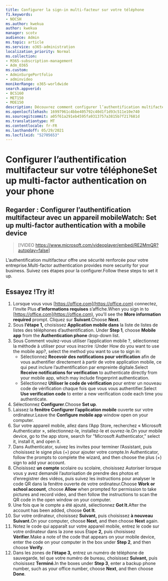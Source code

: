 ```yaml
---
title: Configurer la sign-in multi-facteur sur votre téléphone
f1.keywords:
- NOCSH
ms.author: kwekua
author: kwekua
manager: scotv
audience: Admin
ms.topic: article
ms.service: o365-administration
localization_priority: Normal
ms.collection:
- M365-subscription-management
- Adm_O365
ms.custom:
- AdminSurgePortfolio
- adminvideo
monikerRange: o365-worldwide
search.appverid:
- BCS160
- MET150
- MOE150
description: Découvrez comment configurer l’authentification multifacteur, parfois appelée authentification à deux facteurs, sur votre téléphone.
ms.openlocfilehash: 16997961c4bbe405792c40d1f1d93c511e10e740
ms.sourcegitcommit: a05f61a291eb4595fa9313757a3815b7f217681d
ms.translationtype: MT
ms.contentlocale: fr-FR
ms.lasthandoff: 05/29/2021
ms.locfileid: "52705653"
---
```

# <a name="set-up-multi-factor-authentication-on-your-phone"></a><span data-ttu-id="3d399-103">Configurer l’authentification multifacteur sur votre téléphone</span><span class="sxs-lookup"><span data-stu-id="3d399-103">Set up multi-factor authentication on your phone</span></span>

## <a name="watch-set-up-multi-factor-authentication-with-a-mobile-device"></a><span data-ttu-id="3d399-104">Regarder : Configurer l’authentification multifacteur avec un appareil mobile</span><span class="sxs-lookup"><span data-stu-id="3d399-104">Watch: Set up multi-factor authentication with a mobile device</span></span>

> [!VIDEO https://www.microsoft.com/videoplayer/embed/RE2MmQR?autoplay=false]

<span data-ttu-id="3d399-105">L’authentification multifacteur offre une sécurité renforcée pour votre entreprise.</span><span class="sxs-lookup"><span data-stu-id="3d399-105">Multi-factor authentication provides more security for your business.</span></span> <span data-ttu-id="3d399-106">Suivez ces étapes pour la configurer.</span><span class="sxs-lookup"><span data-stu-id="3d399-106">Follow these steps to set it up.</span></span>

## <a name="try-it"></a><span data-ttu-id="3d399-107">Essayez !</span><span class="sxs-lookup"><span data-stu-id="3d399-107">Try it!</span></span>

1. <span data-ttu-id="3d399-108">Lorsque vous vous [https://office.com](https://office.com) connectez, l’invite Plus **d’informations requises** s’affiche.</span><span class="sxs-lookup"><span data-stu-id="3d399-108">When you sign in to [https://office.com](https://office.com), you'll see the **More information required** prompt.</span></span> <span data-ttu-id="3d399-109">Cliquez sur **Suivant**.</span><span class="sxs-lookup"><span data-stu-id="3d399-109">Choose **Next**.</span></span>
1. <span data-ttu-id="3d399-110">Sous **l’étape 1,** choisissez **Application mobile dans** la liste de listes de listes des téléphones d’authentification. </span><span class="sxs-lookup"><span data-stu-id="3d399-110">Under **Step 1**, choose **Mobile app** from the **Authentication phone** drop-down list.</span></span>
1. <span data-ttu-id="3d399-111">Sous Comment voulez-vous utiliser l’application mobile ?, sélectionnez la méthode à utiliser pour vous inscrire :</span><span class="sxs-lookup"><span data-stu-id="3d399-111">Under How do you want to use the mobile app?, select the method you want to use to sign in:</span></span>
    - <span data-ttu-id="3d399-112">Sélectionnez **Recevoir des notifications pour vérification** afin de vous authentifier directement à partir de votre application mobile, ce qui peut inclure l’authentification par empreinte digitale.</span><span class="sxs-lookup"><span data-stu-id="3d399-112">Select **Receive notifications for verification** to authenticate directly from your mobile app, which may include fingerprint authentication.</span></span>
    - <span data-ttu-id="3d399-113">Sélectionnez **Utiliser le code de vérification** pour entrer un nouveau code de vérification chaque fois que vous vous authentifier.</span><span class="sxs-lookup"><span data-stu-id="3d399-113">Select **Use verification code** to enter a new verification code each time you authenticate.</span></span>
1. <span data-ttu-id="3d399-114">Sélectionnez **Configurer**.</span><span class="sxs-lookup"><span data-stu-id="3d399-114">Choose **Set up**.</span></span>
1. <span data-ttu-id="3d399-115">Laissez la **fenêtre Configurer l’application mobile** ouverte sur votre ordinateur.</span><span class="sxs-lookup"><span data-stu-id="3d399-115">Leave the **Configure mobile app** window open on your computer.</span></span>
1. <span data-ttu-id="3d399-116">Sur votre appareil mobile, allez dans l’App Store, recherchez « Microsoft Authenticator », sélectionnez-le, installez-le et ouvrez-le.</span><span class="sxs-lookup"><span data-stu-id="3d399-116">On your mobile device, go to the app store, search for "Microsoft Authenticator," select it, install it, and open it.</span></span>
1. <span data-ttu-id="3d399-117">Dans Authenticator, suivez les invites pour terminer l’Assistant, puis choisissez le signe plus (+) pour ajouter votre compte.</span><span class="sxs-lookup"><span data-stu-id="3d399-117">In Authenticator, follow the prompts to complete the wizard, and then choose the plus (+) sign to add your account.</span></span>
1. <span data-ttu-id="3d399-118">Choisissez **un compte** scolaire  ou scolaire, choisissez Autoriser lorsque vous y avez demandé l’autorisation de prendre des photos et d’enregistrer des vidéos, puis suivez les instructions pour analyser le code QR dans la fenêtre ouverte de votre ordinateur.</span><span class="sxs-lookup"><span data-stu-id="3d399-118">Choose **Work or school account**, choose **Allow** when prompted for permission to take pictures and record video, and then follow the instructions to scan the QR code in the open window on your computer.</span></span>
1. <span data-ttu-id="3d399-119">Une fois que le compte a été ajouté, sélectionnez **Got It**.</span><span class="sxs-lookup"><span data-stu-id="3d399-119">After the account has been added, choose **Got It**.</span></span>
1. <span data-ttu-id="3d399-120">Sur votre ordinateur, choisissez **Suivant,** puis choisissez **à nouveau Suivant.**</span><span class="sxs-lookup"><span data-stu-id="3d399-120">On your computer, choose **Next**, and then choose **Next** again.</span></span>
1. <span data-ttu-id="3d399-121">Notez le code qui apparaît sur votre appareil mobile, entrez le code sur votre ordinateur dans la zone sous Étape **2,** puis choisissez **Vérifier**.</span><span class="sxs-lookup"><span data-stu-id="3d399-121">Make a note of the code that appears on your mobile device, enter the code on your computer in the box under **Step 2**, and then choose **Verify**.</span></span>
1. <span data-ttu-id="3d399-122">Dans les zones de **l’étape 3,** entrez un numéro de téléphone de sauvegarde, tel que votre numéro de bureau, choisissez **Suivant,** puis choisissez **Terminé.**</span><span class="sxs-lookup"><span data-stu-id="3d399-122">In the boxes under **Step 3**, enter a backup phone number, such as your office number, choose **Next**, and then choose **Done**.</span></span>